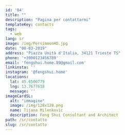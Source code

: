 ```yaml
---
id: '04'
title: ""
description: "Pagina per contattarmi"
templateKey: contacts
tags:
  - web
lang: sr
image: /img/PersimmonHD.jpg
date: "08-03-2019"
address: "Piazza Unità d'Italia, 34121 Trieste TS"
phone: '+3900123456789'
email: 'fengshui.home.89@gmail.com'
linkinsta: ''
instagram: '@fengshui.home'
locations:
  lat: 45.6500779
  lng: 13.7677618
  message: ''
imageCardSL:
  alt: "immagine"
  image: /img/128x128.png
  name: Tijana Milenkovic
  description: Feng Shui Consultant and Architect
path: /sr/contatto
slug: /sr/contatto
---
```



